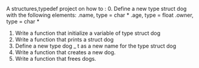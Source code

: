A structures,typedef project on how to :
0. Define a new type struct dog with the following elements:
	.name, type = char *
	.age, type = float
	.owner, type = char *
1. Write a function that initialize a variable of type struct dog
2. Write a function that prints a struct dog
3. Define a new type dog _ t as a new name for the type struct dog
4. Write a function that creates a new dog.
5. Write a function that frees dogs.
